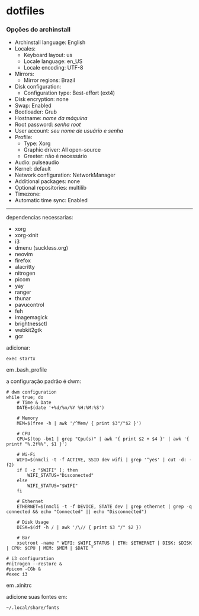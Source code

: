 # dotfiles

### Opções do archinstall
- Archinstall language: English
- Locales:
  - Keyboard layout: us
  - Locale language: en_US
  - Locale encoding: UTF-8
- Mirrors:
  - Mirror regions: Brazil
- Disk configuration:
  - Configuration type: Best-effort (ext4)
- Disk encryption: none
- Swap: Enabled
- Bootloader: Grub
- Hostname: _nome da máquina_
- Root password: _senha root_
- User account: _seu nome de usuário e senha_
- Profile:
  - Type: Xorg
  - Graphic driver: All open-source
  - Greeter: não é necessário
- Audio: pulseaudio
- Kernel: default
- Network configuration: NetworkManager
- Additional packages: none
- Optional repositories: multilib
- Timezone:
- Automatic time sync: Enabled

---

dependencias necessarias:
- xorg
- xorg-xinit
- i3
- dmenu (suckless.org)
- neovim
- firefox
- alacritty
- nitrogen
- picom
- yay
- ranger
- thunar
- pavucontrol
- feh
- imagemagick
- brightnessctl
- webkit2gtk
- gcr

adicionar:
```
exec startx
```
em .bash_profile

a configuração padrão é dwm: 
```
# dwm configuration
while true; do
    # Time & Date
    DATE=$(date '+%d/%m/%Y %H:%M:%S')

    # Memory
    MEM=$(free -h | awk '/^Mem/ { print $3"/"$2 }')

    # CPU
    CPU=$(top -bn1 | grep "Cpu(s)" | awk '{ print $2 + $4 }' | awk '{ printf "%.2f%%", $1 }')

    # Wi-Fi
    WIFI=$(nmcli -t -f ACTIVE, SSID dev wifi | grep '^yes' | cut -d: -f2)
    if [ -z "$WIFI" ]; then
        WIFI_STATUS="Disconected"
    else
        WIFI_STATUS="$WIFI"
    fi

    # Ethernet
    ETHERNET=$(nmcli -t -f DEVICE, STATE dev | grep ethernet | grep -q connected && echo "Connected" || echo "Disconnected")

    # Disk Usage
    DISK=$(df -h / | awk '/\// { print $3 "/" $2 })

    # Bar
    xsetroot -name " WIFI: $WIFI_STATUS | ETH: $ETHERNET | DISK: $DISK | CPU: $CPU | MEM: $MEM | $DATE "

# i3 configuration
#nitrogen --restore &  
#picom -CGb &  
#exec i3  
```
em .xinitrc

adicione suas fontes em:
```
~/.local/share/fonts
```
